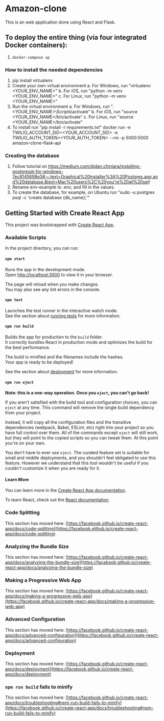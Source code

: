 # Amazon-clone
This is an web application done using React and Flask.

## To deploy the entire thing (via four integrated Docker containers):
1. `docker-compose up`


### How to install the needed dependencies

1. pip install virtualenv
2. Create your own virtual environment
    a. For Windows, run "virtualenv <YOUR_ENV_NAME>"
    b. For iOS, run "python -m venv <YOUR_ENV_NAME>"
    c. For Linux, run "python -m venv <YOUR_ENV_NAME>"
3. Run the virtual environment
    a. For Windows, run ".\<YOUR_ENV_NAME>\Scripts\activate"
    b. For iOS, run "source <YOUR_ENV_NAME>/bin/activate"
    c. For Linux, run "source <YOUR_ENV_NAME>/bin/activate"
4. To install run "pip install -r requirements.txt"
docker run -e TWILIO_ACCOUNT_SID=<YOUR_ACCOUNT_SID> -e TWILIO_AUTH_TOKEN=<YOUR_AUTH_TOKEN> --rm -p 5000:5000 amazon-clone-flask-api
### Creating the database

1. Follow tutorial on https://medium.com/@dan.chiniara/installing-postgresql-for-windows-7ec8145698e3#:~:text=Graphical%20Installer%3A%20Postgres.app,and%20database.&text=Mac%20users%2C%20you're%20all%20set!
2. Rename env-example to .env, and fill in the values.
3. To create the database, for example, on Ubuntu run "sudo -u postgres psql -c 'create database {db_name};'" 


## Getting Started with Create React App

This project was bootstrapped with [Create React App](https://github.com/facebook/create-react-app).

### Available Scripts

In the project directory, you can run:

#### `npm start`

Runs the app in the development mode.\
Open [http://localhost:3000](http://localhost:3000) to view it in your browser.

The page will reload when you make changes.\
You may also see any lint errors in the console.

#### `npm test`

Launches the test runner in the interactive watch mode.\
See the section about [running tests](https://facebook.github.io/create-react-app/docs/running-tests) for more information.

#### `npm run build`

Builds the app for production to the `build` folder.\
It correctly bundles React in production mode and optimizes the build for the best performance.

The build is minified and the filenames include the hashes.\
Your app is ready to be deployed!

See the section about [deployment](https://facebook.github.io/create-react-app/docs/deployment) for more information.

#### `npm run eject`

**Note: this is a one-way operation. Once you `eject`, you can't go back!**

If you aren't satisfied with the build tool and configuration choices, you can `eject` at any time. This command will remove the single build dependency from your project.

Instead, it will copy all the configuration files and the transitive dependencies (webpack, Babel, ESLint, etc) right into your project so you have full control over them. All of the commands except `eject` will still work, but they will point to the copied scripts so you can tweak them. At this point you're on your own.

You don't have to ever use `eject`. The curated feature set is suitable for small and middle deployments, and you shouldn't feel obligated to use this feature. However we understand that this tool wouldn't be useful if you couldn't customize it when you are ready for it.

#### Learn More

You can learn more in the [Create React App documentation](https://facebook.github.io/create-react-app/docs/getting-started).

To learn React, check out the [React documentation](https://reactjs.org/).

### Code Splitting

This section has moved here: [https://facebook.github.io/create-react-app/docs/code-splitting](https://facebook.github.io/create-react-app/docs/code-splitting)

### Analyzing the Bundle Size

This section has moved here: [https://facebook.github.io/create-react-app/docs/analyzing-the-bundle-size](https://facebook.github.io/create-react-app/docs/analyzing-the-bundle-size)

### Making a Progressive Web App

This section has moved here: [https://facebook.github.io/create-react-app/docs/making-a-progressive-web-app](https://facebook.github.io/create-react-app/docs/making-a-progressive-web-app)

### Advanced Configuration

This section has moved here: [https://facebook.github.io/create-react-app/docs/advanced-configuration](https://facebook.github.io/create-react-app/docs/advanced-configuration)

### Deployment

This section has moved here: [https://facebook.github.io/create-react-app/docs/deployment](https://facebook.github.io/create-react-app/docs/deployment)

### `npm run build` fails to minify

This section has moved here: [https://facebook.github.io/create-react-app/docs/troubleshooting#npm-run-build-fails-to-minify](https://facebook.github.io/create-react-app/docs/troubleshooting#npm-run-build-fails-to-minify)
